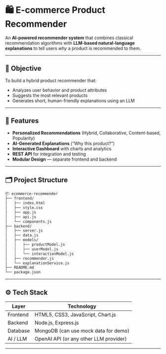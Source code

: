 # 🛍️ E-commerce Product Recommender

An **AI-powered recommender system** that combines classical recommendation algorithms with **LLM-based natural-language explanations** to tell users *why* a product is recommended to them.

---

## 🎯 Objective
To build a hybrid product recommender that:
- Analyzes user behavior and product attributes  
- Suggests the most relevant products  
- Generates short, human-friendly explanations using an LLM  

---

## 🧩 Features
- **Personalized Recommendations** (Hybrid, Collaborative, Content-based, Popularity)
- **AI-Generated Explanations** (“Why this product?”)
- **Interactive Dashboard** with charts and analytics
- **REST API** for integration and testing
- **Modular Design** — separate frontend and backend

---

## 🗂️ Project Structure
```bash
📦 ecommerce-recommender
├── frontend/
│   ├── index.html
│   ├── style.css
│   ├── app.js
│   ├── api.js
│   └── components.js
├── backend/
│   ├── server.js
│   ├── data.js
│   ├── models/
│   │   ├── productModel.js
│   │   ├── userModel.js
│   │   └── interactionModel.js
│   ├── recommender.js
│   └── explanationService.js
├── README.md
└── package.json
```
---

## ⚙️ Tech Stack
| Layer | Technology |
|--------|-------------|
| Frontend | HTML5, CSS3, JavaScript, Chart.js |
| Backend | Node.js, Express.js |
| Database | MongoDB (can use mock data for demo) |
| AI / LLM | OpenAI API (or any other LLM provider) |

---

